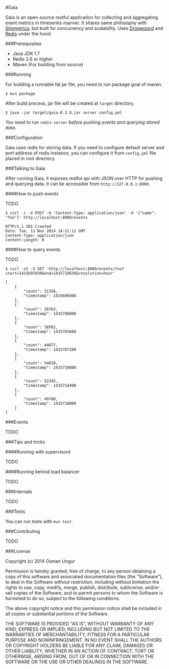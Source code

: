 #Gaia

Gaia is an open-source restful application for collecting and aggregating event metrics in timeseries manner. It shares same philosophy with [Simmetrica](https://github.com/simmetrica), but built for concurrency and scalability. Uses [Dropwizard](http://dropwizard.io) and [Redis](http://redis.io) under the hood.

###Prerequisites

* Java JDK 1.7
* Redis 2.6 or higher
* Maven (For building from source)

###Running

For building a runnable fat jar file, you need to run package goal of maven.

```
$ mvn package
```

After build process, jar file will be created at `target` directory.

```
$ java -jar target/gaia-0.3.0.jar server config.yml
```

*You need to run `redis-server` before pushing events and querying stored data.*

###Configuration

Gaia uses redis for storing data. If you need to configure default server and port address of redis instance, you can configure it from `config.yml` file placed in root directory.

###Talking to Gaia

After running Gaia, it exposes restful api with JSON over HTTP for pushing and querying data. It can be accessible from `http://127.0.0.1:8000`.

####How to push events

TODO

```
$ curl -i -X POST -H 'Content-Type: application/json' -d '{"name": "foo"}' http://localhost:8080/events

HTTP/1.1 201 Created
Date: Tue, 11 Nov 2014 14:21:12 GMT
Content-Type: application/json
Content-Length: 0
```

####How to query events

TODO

```
$ curl -sS -X GET 'http://localhost:8080/events/foo?start=1415697030&end=1415718630&resolution=hour'

[
    {
        "count": 31356,
        "timestamp": 1415696400
    },
    {
        "count": 28763,
        "timestamp": 1415700000
    },
    {
        "count": 38561,
        "timestamp": 1415703600
    },
    {
        "count": 44677,
        "timestamp": 1415707200
    },
    {
        "count": 54810,
        "timestamp": 1415710800
    },
    {
        "count": 52345,
        "timestamp": 1415714400
    },
    {
        "count": 49780,
        "timestamp": 1415718000
    }
]

```

###Events

TODO

###Tips and tricks

####Running with supervisord

TODO

####Running behind load balancer

TODO

###Internals

TODO

###Tests

You can run tests with `mvn test`.

###Contributing

TODO 

###License

Copyright (c) 2014 Osman Ungur

Permission is hereby granted, free of charge, to any person obtaining a copy
of this software and associated documentation files (the "Software"), to deal
in the Software without restriction, including without limitation the rights
to use, copy, modify, merge, publish, distribute, sublicense, and/or sell
copies of the Software, and to permit persons to whom the Software is furnished
to do so, subject to the following conditions:

The above copyright notice and this permission notice shall be included in all
copies or substantial portions of the Software.

THE SOFTWARE IS PROVIDED "AS IS", WITHOUT WARRANTY OF ANY KIND, EXPRESS OR
IMPLIED, INCLUDING BUT NOT LIMITED TO THE WARRANTIES OF MERCHANTABILITY,
FITNESS FOR A PARTICULAR PURPOSE AND NONINFRINGEMENT. IN NO EVENT SHALL THE
AUTHORS OR COPYRIGHT HOLDERS BE LIABLE FOR ANY CLAIM, DAMAGES OR OTHER
LIABILITY, WHETHER IN AN ACTION OF CONTRACT, TORT OR OTHERWISE, ARISING FROM,
OUT OF OR IN CONNECTION WITH THE SOFTWARE OR THE USE OR OTHER DEALINGS IN
THE SOFTWARE.

